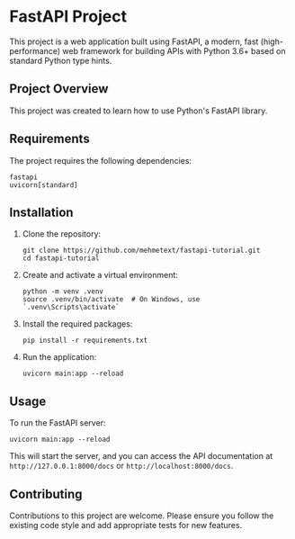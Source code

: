 # FastAPI Project

This project is a web application built using FastAPI, a modern, fast (high-performance) web framework for building APIs with Python 3.6+ based on standard Python type hints.

## Project Overview

This project was created to learn how to use Python's FastAPI library.

## Requirements

The project requires the following dependencies:

```
fastapi
uvicorn[standard]
```

## Installation

1. Clone the repository:

   ```
   git clone https://github.com/mehmetext/fastapi-tutorial.git
   cd fastapi-tutorial
   ```

2. Create and activate a virtual environment:

   ```
   python -m venv .venv
   source .venv/bin/activate  # On Windows, use `.venv\Scripts\activate`
   ```

3. Install the required packages:

   ```
   pip install -r requirements.txt
   ```

4. Run the application:
   ```
   uvicorn main:app --reload
   ```

## Usage

To run the FastAPI server:

```
uvicorn main:app --reload
```

This will start the server, and you can access the API documentation at `http://127.0.0.1:8000/docs` or `http://localhost:8000/docs`.

## Contributing

Contributions to this project are welcome. Please ensure you follow the existing code style and add appropriate tests for new features.
